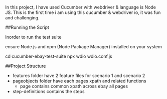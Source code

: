 In this project, I have used Cucumber with webdriver & language is Node JS. This is the first time i am using this cucumber & webdriver io, it was fun and challenging.

##Running the Script

Inorder to run the test suite

ensure Node.js and npm (Node Package Manager) installed on your system

cd cucumber-ebay-test-suite
npx wdio wdio.conf.js

##Project Structure

- features folder have 2 feature files for scenario 1 and scenario 2
- pageobjects folder have each pages xpath and related functions
    - page contains common xpath across ebay all pages
- step-definitions contains the steps

